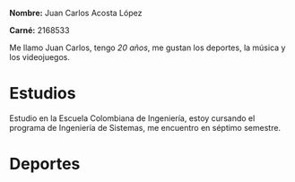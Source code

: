 **Nombre:** Juan Carlos Acosta López

**Carné:** 2168533

Me llamo Juan Carlos, tengo *20 años*, me gustan los deportes, la música y los videojuegos. 

# Estudios

Estudio en la Escuela Colombiana de Ingeniería, estoy cursando el programa de Ingeniería de Sistemas, me encuentro en séptimo semestre.

# Deportes


